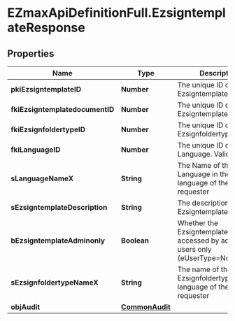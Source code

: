 # EZmaxApiDefinitionFull.EzsigntemplateResponse

## Properties

Name | Type | Description | Notes
------------ | ------------- | ------------- | -------------
**pkiEzsigntemplateID** | **Number** | The unique ID of the Ezsigntemplate | 
**fkiEzsigntemplatedocumentID** | **Number** | The unique ID of the Ezsigntemplatedocument | [optional] 
**fkiEzsignfoldertypeID** | **Number** | The unique ID of the Ezsignfoldertype. | 
**fkiLanguageID** | **Number** | The unique ID of the Language.  Valid values:  |Value|Description| |-|-| |1|French| |2|English| | 
**sLanguageNameX** | **String** | The Name of the Language in the language of the requester | 
**sEzsigntemplateDescription** | **String** | The description of the Ezsigntemplate | 
**bEzsigntemplateAdminonly** | **Boolean** | Whether the Ezsigntemplate can be accessed by admin users only (eUserType&#x3D;Normal) | 
**sEzsignfoldertypeNameX** | **String** | The name of the Ezsignfoldertype in the language of the requester | 
**objAudit** | [**CommonAudit**](CommonAudit.md) |  | 


